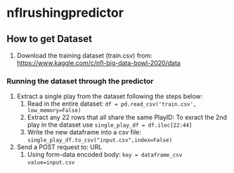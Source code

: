 # nflrushingpredictor

## How to get Dataset
1. Download the training dataset (train.csv) from: https://www.kaggle.com/c/nfl-big-data-bowl-2020/data

### Running the dataset through the predictor 
1. Extract a single play from the dataset following the steps below: 
   1. Read in the entire dataset: `df = pd.read_csv('train.csv', low_memory=False)`  
   2. Extract any 22 rows that all share the same PlayID: To exract the 2nd play in the dataset use `single_play_df = df.iloc[22:44]`
   3. Write the new dataframe into a csv file: `single_play_df.to_csv("input.csv",index=False)`
2. Send a POST request to: URL
   1. Using form-data encoded body: 
      `key = dataframe_csv`   `value=input.csv`
